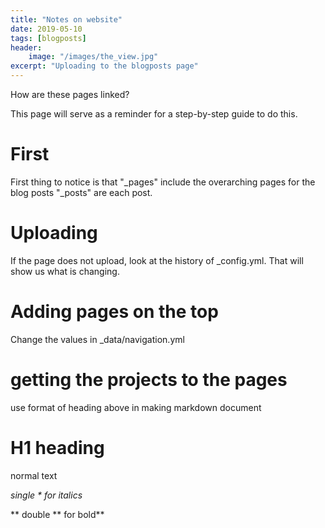 ```yaml
---
title: "Notes on website"
date: 2019-05-10
tags: [blogposts]
header: 
	image: "/images/the_view.jpg"
excerpt: "Uploading to the blogposts page"
---
```





How are these pages linked?

This page will serve as a reminder for a step-by-step guide to do this.  

# First
First thing to notice is that "_pages" include the overarching pages for the blog posts
"_posts" are each post.  


# Uploading
If the page does not upload, look at the history of _config.yml.  That will show us what is changing.

# Adding pages on the top
Change the values in _data/navigation.yml

# getting the projects to the pages
use format of heading above in making markdown document

# H1 heading

normal text

*single \* for italics*

** double \*\* for bold**

